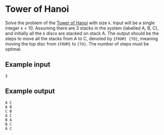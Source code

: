 # Tower of Hanoi

Solve the problem of the [Tower of
Hanoi](https://en.wikipedia.org/wiki/Tower_of_Hanoi) with size `k`. Input will
be a single integer `k` < 10. Assuming there are 3 stacks in the system
(labelled A, B, C), and initially all the `k` discs are stacked on stack A. The
output should be the steps to move all the stacks from A to C, denoted by
`{FROM} {TO}`, meaning moving the top disc from `{FROM}` to `{TO}`.  The number
of steps must be optimal.

## Example input

```
3
```

## Example output

```
A C
A B
C B
A C
B A
B C
A C
```
